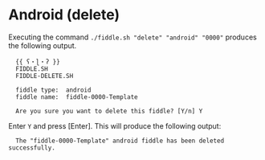 Android (delete)
======

Executing the command `./fiddle.sh "delete" "android" "0000"` produces the following output.

      {{ ʕ・ɭ・ʔ }}
      FIDDLE.SH
      FIDDLE-DELETE.SH
      
      fiddle type:	android
      fiddle name:	fiddle-0000-Template
      
      Are you sure you want to delete this fiddle? [Y/n] Y

Enter `Y` and press [Enter].  This will produce the following output:

      The "fiddle-0000-Template" android fiddle has been deleted successfully.


